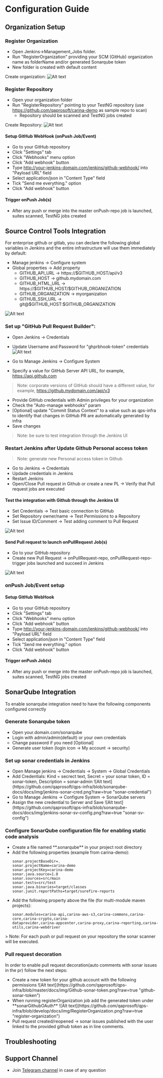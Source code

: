 # Configuration Guide
   
## Organization Setup        
### Register Organization
   
  * Open Jenkins->Management_Jobs folder.
  * Run "RegisterOrganization" providing your SCM (GitHub) organization name as folderName and/or generated Sonarqube token
  * New folder is created with default content   
 
 Create organization: 
 ![Alt text](https://github.com/qaprosoft/qps-infra/blob/master/docs/img/organization.png?raw=true "Organization")

### Register Repository
   * Open your organization folder
   * Run "RegisterRepository" pointing to your TestNG repository (use https://github.com/qaprosoft/carina-demo as sample repo to scan)
      * Repository should be scanned and TestNG jobs created
     
Create Repository:
 ![Alt text](https://github.com/qaprosoft/qps-infra/blob/master/docs/img/Repository.png?raw=true "Repository")       


#### Setup GitHub WebHook (onPush Job/Event)
   * Go to your GitHub repository
   * Click "Settings" tab
   * Click "Webhooks" menu option
   * Click "Add webhook" button
   * Type http://your-jenkins-domain.com/jenkins/github-webhook/ into "Payload URL" field
   * Select application/json in "Content Type" field
   * Tick "Send me everything." option
   * Click "Add webhook" button
   
#### Trigger onPush Job(s)
   *  After any push or merge into the master onPush-repo job is launched, suites scanned, TestNG jobs created

## Source Control Tools Integration
  For enterprise github or gitlab, you can declare the following global variables in Jenkins and the entire infrastructure will use them immediately by default:
 <ul>
   <li>  Manage jenkins -> Configure system 
   <li>  Global properties -> Add property 
       <ul>
       <li type="circle"> GITHUB_API_URL -> https://$GITHUB_HOST/api/v3 
       <li type="circle"> GITHUB_HOST -> github.mydomain.com 
       <li type="circle"> GITHUB_HTML_URL -> https://$GITHUB_HOST/$GITHUB_ORGANIZATION 
       <li type="circle"> GITHUB_ORGANIZATION -> myorganization 
       <li type="circle"> GITHUB_SSH_URL -> git@$GITHUB_HOST:$GITHUB_ORGANIZATION 
       </ul>   
 </ul>
 
![Alt text](https://github.com/qaprosoft/qps-infra/blob/master/docs/img/Enterprise.png?raw=true "Enterprise") 

### Set up "GitHub Pull Request Builder":
   * Open Jenkins -> Credentials
   * Update Username and Password for "ghprbhook-token" credentials   
![Alt text](https://github.com/qaprosoft/qps-infra/blob/master/docs/img/Credentials.png?raw=true "Credentials") 

  *  Go to Manage Jenkins -> Configure System
  *  Specify a value for GitHub Server API URL, for example, https://api.github.com
> Note: corporate versions of GitHub should have a different value, for example, https://github.mydomain.com/api/v3
  *  Provide GitHub credentials with Admin privileges for your organization
  *  Check the "Auto-manage webhooks" param
  * [Optional] update "Commit Status Context" to a value such as qps-infra to identify that changes in GitHub PR are automatically generated by infra
  *  Save changes
> Note: be sure to test integration through the Jenkins UI

### Restart Jenkins after Update Github Personal access token
> Note: generate new Personal access token in Github
  *  Go to Jenkins -> Credentials
  *  Updade credentials in Jenkins
  *  Restart Jenkins
  *  Open/Close Pull request in Github or create a new PL -> Verify that Pull request jobs are executed

#### Test the integration with Github through the Jenkins UI
  *  Set Credentials -> Test basic connection to GitHub
  *  Set Repository owner/name -> Test Permissions to a Repository
  *  Set Issue ID/Comment -> Test adding comment to Pull Request

![Alt text](https://github.com/qaprosoft/qps-infra/blob/master/docs/img/TestGithub.png?raw=true "TestGithub") 

#### Send Pull request to launch onPullRequest Job(s)
   * Go to your GitHub repository
   * Create new Pull Request -> onPullRequest-repo, onPullRequest-repo-trigger jobs launched and succeed in Jenkins
        
![Alt text](https://github.com/qaprosoft/qps-infra/blob/master/docs/img/PushJobs.png?raw=true "PushJobs")

### onPush Job/Event setup

#### Setup GitHub WebHook
   * Go to your GitHub repository
   * Click "Settings" tab
   * Click "Webhooks" menu option
   * Click "Add webhook" button
   * Type http://your-jenkins-domain.com/jenkins/github-webhook/ into "Payload URL" field
   * Select application/json in "Content Type" field
   * Tick "Send me everything." option
   * Click "Add webhook" button
   
#### Trigger onPush Job(s)
   *  After any push or merge into the master onPush-repo job is launched, suites scanned, TestNG jobs created
   
## SonarQube Integration

To enable sonarqube integration need to have the following components configured correctly

### Generate Sonarqube token

  <ul>
  <li> Open your.domain.com/sonarqube 
  <li> Login with admin/admin(default) or your own credentials
  <li type="circle"> Change password if you need [Optional]
  <li> Generate user token (login icon -> My account -> security)
  </ul>
   
### Set up sonar credentials in Jenkins
  <ul>
   <li> Open Manage jenkins -> Credentials -> System -> Global Credentials
   <li> Add Credentials: Kind = secrect text, Secret = your sonar token, ID = sonar-token, Description = sonar-admin 
   ![Alt text](https://github.com/qaprosoft/qps-infra/blob/sonarqube-docs/docs/img/jenkins-sonar-cred.png?raw=true "sonar-credential")
   <li> Go to Manage Jenkins -> Configure System -> SonarQube servers 
   <li> Assign the new credential to Server and Save
   ![Alt text](https://github.com/qaprosoft/qps-infra/blob/sonarqube-docs/docs/img/jenkins-sonar-sv-config.png?raw=true "sonar-sv-config")
   </ul>
   
### Configure SonarQube configuration file for enabling static code analysis
  <ul>
  <li> Create a file named **.sonarqube**  in your project root directory 
  <li> Add the following properties (example from carina-demo):
   
  ```
  sonar.projectBaseDir=.
  sonar.projectName=carina-demo
  sonar.projectKey=carina-demo
  sonar.java.source=1.8
  sonar.sources=src/main
  sonar.tests=src/test
  sonar.java.binaries=target/classes
  sonar.junit.reportPaths=target/surefire-reports
  ```
  <li> Add the following property above the file (for multi-module maven projects):
 
  ```
  sonar.modules=carina-api,carina-aws-s3,carina-commons,carina-core,carina-crypto,carina-
  dataprovider,carina-appcenter,carina-proxy,carina-reporting,carina-utils,carina-webdriver
  ```
  </ul>
  > Note: For each push or pull request on your repository the sonar scanner will be executed.
  
### Pull request decoration
In order to enable pull request decoration(auto comments with sonar issues in the pr) follow the next steps:
<ul>
   <li> Create a new token for your github account with the following permissions
![Alt text](https://github.com/qaprosoft/qps-infra/blob/master/docs/img/Github-sonar-token.png?raw=true "github-sonar-token")
   <li> When running registerOrganization job add the generated token under **sonarGithubOAuth**
![Alt text](https://github.com/qaprosoft/qps-infra/blob/develop/docs/img/RegisterOrganization.png?raw=true "register-organization")
   <li> Pull request created/reopened -> sonar issues published with the user linked to the provided github token as in line comments.
</ul>

## Troubleshooting

## Support Channel

  * Join [Telegram channel](https://t.me/qps_infra) in case of any question
